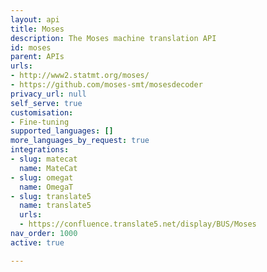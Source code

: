 ```yaml
---
layout: api
title: Moses
description: The Moses machine translation API
id: moses
parent: APIs
urls:
- http://www2.statmt.org/moses/
- https://github.com/moses-smt/mosesdecoder
privacy_url: null
self_serve: true
customisation:
- Fine-tuning
supported_languages: []
more_languages_by_request: true
integrations:
- slug: matecat
  name: MateCat
- slug: omegat
  name: OmegaT
- slug: translate5
  name: translate5
  urls:
  - https://confluence.translate5.net/display/BUS/Moses
nav_order: 1000
active: true

---
```


